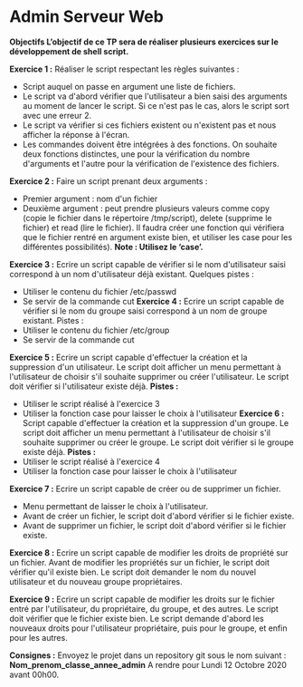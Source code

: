 # Admin Serveur Web

**Objectifs
L’objectif de ce TP sera de réaliser plusieurs exercices sur le
développement de shell script.**

**Exercice 1 :**
Réaliser le script respectant les règles suivantes :
  * Script auquel on passe en argument une liste de fichiers.
  * Le script va d'abord vérifier que l'utilisateur a bien saisi des
arguments au moment de lancer le script. Si ce n'est pas le cas, alors
le script sort avec une erreur 2.
  * Le script va vérifier si ces fichiers existent ou n'existent pas et nous
afficher la réponse à l'écran.
  * Les commandes doivent être intégrées à des fonctions. On souhaite
deux fonctions distinctes, une pour la vérification du nombre
d'arguments et l'autre pour la vérification de l'existence des fichiers.

**Exercice 2 :**
Faire un script prenant deux arguments :
  * Premier argument : nom d'un fichier
  * Deuxième argument : peut prendre plusieurs valeurs comme copy
(copie le fichier dans le répertoire /tmp/script), delete (supprime le
fichier) et read (lire le fichier).
Il faudra créer une fonction qui vérifiera que le fichier rentré en argument
existe bien, et utiliser les case pour les différentes possibilités).
**Note : Utilisez le ‘case’.**

**Exercice 3 :**
Ecrire un script capable de vérifier si le nom d'utilisateur saisi correspond à
un nom d'utilisateur déjà existant.
Quelques pistes :
  * Utiliser le contenu du fichier /etc/passwd
  * Se servir de la commande cut
**Exercice 4 :**
Ecrire un script capable de vérifier si le nom du groupe saisi correspond à
un nom de groupe existant.
Pistes :
  * Utiliser le contenu du fichier /etc/group
  * Se servir de la commande cut

**Exercice 5 :**
Ecrire un script capable d'effectuer la création et la suppression d'un
utilisateur.
Le script doit afficher un menu permettant à l'utilisateur de choisir s'il
souhaite supprimer ou créer l'utilisateur.
Le script doit vérifier si l'utilisateur existe déjà.
**Pistes :**
  * Utiliser le script réalisé à l'exercice 3
  * Utiliser la fonction case pour laisser le choix à l'utilisateur
**Exercice 6 :**
Script capable d'effectuer la création et la suppression d'un groupe.
Le script doit afficher un menu permettant à l'utilisateur de choisir s'il
souhaite supprimer ou créer le groupe.
Le script doit vérifier si le groupe existe déjà.
**Pistes :**
  * Utiliser le script réalisé à l'exercice 4
  * Utiliser la fonction case pour laisser le choix à l'utilisateur

**Exercice 7 :**
Ecrire un script capable de créer ou de supprimer un fichier.
  * Menu permettant de laisser le choix à l'utilisateur.
  * Avant de créer un fichier, le script doit d'abord vérifier si le fichier
existe.
  * Avant de supprimer un fichier, le script doit d'abord vérifier si le fichier
existe.

**Exercice 8 :**
Ecrire un script capable de modifier les droits de propriété sur un fichier.
Avant de modifier les propriétés sur un fichier, le script doit vérifier qu'il
existe bien.
Le script doit demander le nom du nouvel utilisateur et du nouveau groupe
propriétaires.

**Exercice 9 :**
Ecrire un script capable de modifier les droits sur le fichier entré par
l'utilisateur, du propriétaire, du groupe, et des autres.
Le script doit vérifier que le fichier existe bien.
Le script demande d'abord les nouveaux droits pour l'utilisateur
propriétaire, puis pour le groupe, et enfin pour les autres.


**Consignes :**
Envoyez le projet dans un repository git sous le nom suivant :
**Nom_prenom_classe_annee_admin**
A rendre pour Lundi 12 Octobre 2020 avant 00h00.



